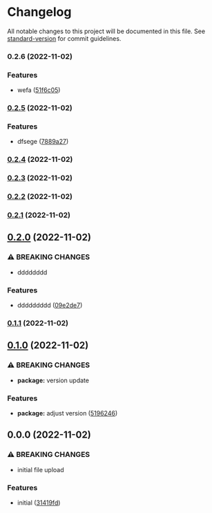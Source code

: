 # Changelog

All notable changes to this project will be documented in this file. See [standard-version](https://github.com/conventional-changelog/standard-version) for commit guidelines.

### 0.2.6 (2022-11-02)


### Features

* wefa ([51f6c05](https://github.com/rkdud007/wncg-changelog-test/commit/51f6c05beb08d17e3b31d8e1050774634060a8a2))

### [0.2.5](https://github.com/rkdud007/wncg-changelog-test/compare/v0.2.4...v0.2.5) (2022-11-02)


### Features

* dfsege ([7889a27](https://github.com/rkdud007/wncg-changelog-test/commit/7889a27340fe682b0323a310fad8d31b0a2525c0))

### [0.2.4](https://github.com/rkdud007/wncg-changelog-test/compare/v0.2.3...v0.2.4) (2022-11-02)

### [0.2.3](https://github.com/rkdud007/wncg-changelog-test/compare/v0.2.2...v0.2.3) (2022-11-02)

### [0.2.2](https://github.com/rkdud007/wncg-changelog-test/compare/v0.2.1...v0.2.2) (2022-11-02)

### [0.2.1](https://github.com/rkdud007/wncg-changelog-test/compare/v0.2.0...v0.2.1) (2022-11-02)

## [0.2.0](https://github.com/rkdud007/wncg-changelog-test/compare/v0.1.1...v0.2.0) (2022-11-02)


### ⚠ BREAKING CHANGES

* dddddddd

### Features

* ddddddddd ([09e2de7](https://github.com/rkdud007/wncg-changelog-test/commit/09e2de785bb95cc107c418e3804664121eb23688))

### [0.1.1](https://github.com/rkdud007/wncg-changelog-test/compare/v0.1.0...v0.1.1) (2022-11-02)

## [0.1.0](https://github.com/rkdud007/wncg-changelog-test/compare/v0.0.0...v0.1.0) (2022-11-02)


### ⚠ BREAKING CHANGES

* **package:** version update

### Features

* **package:** adjust version ([5196246](https://github.com/rkdud007/wncg-changelog-test/commit/51962461ba9d90766e4bd4ae59e6fa9f2b1e4c3a))

## 0.0.0 (2022-11-02)


### ⚠ BREAKING CHANGES

* initial file upload

### Features

* initial ([31419fd](https://github.com/rkdud007/wncg-changelog-test/commit/31419fd2a0ba871ee7ba4a5415e8117c362a04c3))
